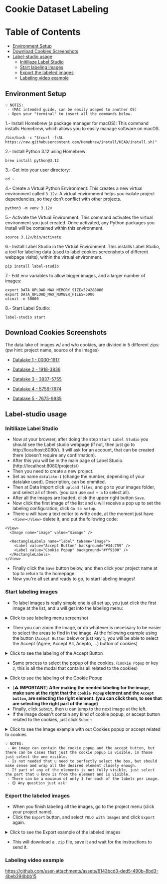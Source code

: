 # Cookie Dataset Labeling

# Table of Contents
- [Environment Setup](#environment-setup)
- [Download Cookies Screenshots](#download-cookies-screenshots)
- [Label-studio usage](#label-studio-usage)
  - [Initiliaze Label Studio](#initiliaze-label-studio)
  - [Start labeling images](#start-labeling-images)
  - [Export the labeled images](#export-the-labeled-images)
  - [Labeling video example](#labeling-video-example)


## Environment Setup
```
💡 NOTES:
 - (MAC intended guide, can be easily adaped to another OS)
 - Open your "terminal" to insert all the commands below.
```

1.- Install Homebrew (a package manager for macOS):
This command installs Homebrew, which allows you to easily manage software on macOS.
```
/bin/bash -c "$(curl -fsSL https://raw.githubusercontent.com/Homebrew/install/HEAD/install.sh)"
```

2.- Install Python 3.12 using Homebrew:
```
brew install python@3.12
```

3.- Get into your user directory:
```
cd ~
```

4.- Create a Virtual Python Environment:
This creates a new virtual environment called `3.12v`. A virtual environment helps you isolate project dependencies, so they don’t conflict with other projects.
```
python3 -m venv 3.12v
```

5.- Activate the Virtual Environment:
This command activates the virtual environment you just created. Once activated, any Python packages you install will be contained within this environment.
```
source 3.12v/bin/activate
```

6.- Install Label Studio in the Virtual Environment:
This installs Label Studio, a tool for labeling data (used to label cookies screenshots of different webpage visits), within the virtual environment.
```
pip install label-studio
```

7.- Edit env variables to allow bigger images, and a larger number of images:
```
export DATA_UPLOAD_MAX_MEMORY_SIZE=524288000
export DATA_UPLOAD_MAX_NUMBER_FILES=5000
ulimit -n 50000
```

8.- Start Label Studio:
```
label-studio start
```

## Download Cookies Screenshots
The data lake of images w/ and w/o cookies, are divided in 5 different zips: (pw hint: project name, source of the images)

- [Datalake 1 - 0000-1917](https://drive.google.com/file/d/1-SmvTcPOPWJn-4P5eVEQgk2gfRZaNU1S/view?usp=drive_link)

- [Datalake 2 - 1918-3836](https://drive.google.com/file/d/1cd1H7AWRIJjhvC1vm9aRkNmQiaf__5fJ/view?usp=drive_link)

- [Datalake 3 - 3837-5755](https://drive.google.com/file/d/1jOHC81vIcPTAuhLJIopVBfMjSC8NHr-M/view?usp=drive_link)

- [Datalake 4 - 5756-7674](https://drive.google.com/file/d/10EWIsN16BHswO7P5qs7PdwxHWnYOglYz/view?usp=drive_link)

- [Datalake 5 - 7675-9935](https://drive.google.com/file/d/1ZDOym79G6voT0af1ATiXgK0EnhnExvZN/view?usp=drive_link)

## Label-studio usage

### Initiliaze Label Studio

- Now at your browser, after doing the step `Start Label Studio` you should see the Label studio webpage (if not, then just go to http://localhost:8080/). It will ask for an account, that can be created there (doesn't require any confirmation).
- After this you will be in the main page of Label Studio. (http://localhost:8080/projects/)
- Then you need to create a new project.
- Set as name `datalake-1` (change the number, depending of your datalake used). Description, can be ommited.
- Then at Data Import click `upload files`, and go to your images folder, and select all of them. (you can use `cmd + a` to select all).
- After all the images are loaded, click the upper right button `Save`.
- Now click the first image of the list and u will receive a pop up to set the labeling configuration, click `Go to setup`.
- There u will have a text editor to write code, at the moment just have `<View></View>` delete it, and put the following code:
```
<View>
  <Image name="image" value="$image" />
  
  <RectangleLabels name="label" toName="image">
    <Label value="Accept Button" background="#34c759" />
    <Label value="Cookie Popup" background="#ff9500" />
  </RectangleLabels>
</View>
```
- Finally click the `Save` button below, and then click your project name at top to return to the homepage.
- Now you're all set and ready to go, to start labeling images!

### Start labeling images
- To label images is really simple one is all set up, you just click the first image at the list, and u will get into the labeling menu:
<details>
<summary> Click to see labeling menu screenshot </summary>
 
 ![image](https://github.com/user-attachments/assets/f85097f3-4401-4664-9ee3-f4a087d673a8)

</details>

- Then you can zoom the image, or do whatever is necessary to be easier to select the areas to find in the image. At the following example using the button (`Accept Button` below or just key `1`, you will be able to select the Accept (Agree, Accept All, Acepto, ...) button of cookies)

<details>
<summary> Click to see the labeling of the Accept Button </summary>

 ![image](https://github.com/user-attachments/assets/855eb3a1-033d-44a2-8bda-812255e48755)

</details>

- Same process to select the popup of the cookies. (`Cookie Popup` or key `2`, this is all the modal that contains all related to the cookies)

<details>
<summary> Click to see the labeling of the Cookie Popup </summary>

![image](https://github.com/user-attachments/assets/2db8f238-ba3a-45f7-8e7e-d1f021bc1b35)

</details>

- (⚠️ **IMPORTANT**) **After making the needed labeling for the image, make sure at the right that the `Cookie Popup` element and the `Accept button`, are selecting the right element. (you can click them, to see that are selecting the right part of the image)**
- Finally, click `Submit`, then u can jump to the next image at the left.
- If the image doesn't contain any kind of cookie popup, or accept button related to the cookies, just click `Submit`

<details>
<summary> Click to see the Image example with out Cookies popup or accept related to cookies </summary>
 
![image](https://github.com/user-attachments/assets/d9512d34-cf0e-4048-848f-f4081fd07c88)

</details>

```
💡 NOTES:
 - An image can contain the cookie popup and the accept button, but there can be cases that just the cookie popup is visible, in those just select the one visible.
 - Is not needed that u need to perfectly select the box, but should make sense and wrap all the desired element closely enough.
 - If part of any of the elements is not fully visible, just select the part that u know is from the element and is visible.
 - There can be a maximum of only 1 for each of the labels per image.
 - 😊 Any question just ask!
```

### Export the labeled images
- When you finish labeling all the images, go to the project menu (click your project name).
- Click the `Export` button, and select `YOLO with Images` and click `Export` again.

<details>
<summary> Click to see the Export example of the labeled images </summary>
 
![image](https://github.com/user-attachments/assets/16e05acc-326f-4234-aaaf-dd1a4f37f34b)

</details>

- This will download a `.zip` file, save it and wait for the instructions to send it.

### Labeling video example

https://github.com/user-attachments/assets/6143bcd3-ded5-490b-8bd3-4beb394bbb15

